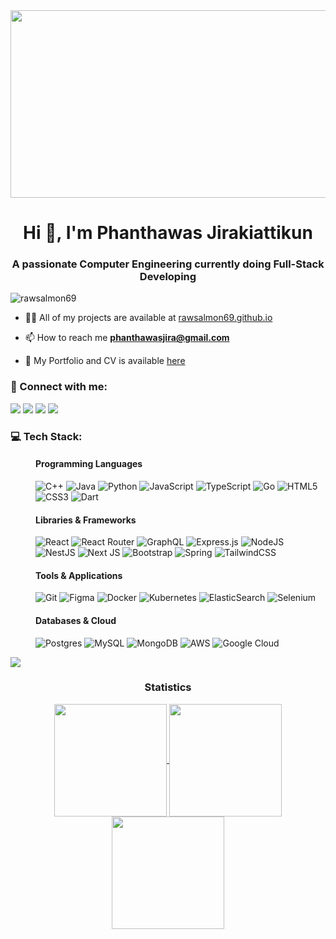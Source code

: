 <div align="center">
<img align="center" width="900" height="300" src=https://user-images.githubusercontent.com/74038190/216644507-4f06ea29-bf55-4356-aac0-d42751461a9d.gif></img>
</div>

<h1 align="center">Hi 👋, I'm Phanthawas Jirakiattikun</h1>
<h3 align="center">A passionate Computer Engineering currently doing Full-Stack Developing</h3>

 <p align="left"> <img src="https://komarev.com/ghpvc/?username=rawsalmon69&label=Profile%20views&color=0e75b6&style=flat" alt="rawsalmon69" /> </p>
<!---
- 🔭 I’m currently working on [Point of Sale on Cloud](https://github.com/RawSalmon69/PointOfSale_project) [on pause]
  -->
  
- 👨‍💻 All of my projects are available at [rawsalmon69.github.io](https://rawsalmon69.github.io)

- 📫 How to reach me **phanthawasjira@gmail.com**

- 📄 My Portfolio and CV is available [here]([https://drive.google.com/file/d/1GwD9OqPHcuuDf5BTPC8X0y_FRF5ENO5H/view?usp=sharing](https://drive.google.com/file/d/1-ainCCJVwOWWWQppxo_S8J593yc6J6NB/view?usp=sharing))

<h3 align="left">💬 Connect with me:</h3> 
<div> 
<a href="https://github.com/RawSalmon69" target="_blank"><img src="https://img.shields.io/badge/GitHub-100000?style=for-the-badge&logo=github&logoColor=white" target="_blank"></a>
<a href="https://instagram.com/punthawas_" target="_blank"><img src="https://img.shields.io/badge/Instagram-E4405F?style=for-the-badge&logo=instagram&logoColor=white" target="_blank"></a>
<a href = "mailto:phanthawasjira@gmail.com"><img src="https://img.shields.io/badge/-Gmail-%23333?style=for-the-badge&logo=gmail&logoColor=white" target="_blank"></a>
<a href="https://www.linkedin.com/in/Phanthawas Jirakiattikun" target="_blank"><img src="https://img.shields.io/badge/LinkedIn-0077B5?style=for-the-badge&logo=linkedin&logoColor=white" target="_blank"></a>
</div>

<dl>
<h3 align="left">💻 Tech Stack:</h3>
<dd><h4 align="left">Programming Languages</h4></dd>
<dd>
 
![C++](https://img.shields.io/badge/c++-%2300599C.svg?style=for-the-badge&logo=c%2B%2B&logoColor=white) 
![Java](https://img.shields.io/badge/java-%23ED8B00.svg?style=for-the-badge&logo=openjdk&logoColor=white)
![Python](https://img.shields.io/badge/python-3670A0?style=for-the-badge&logo=python&logoColor=ffdd54)
![JavaScript](https://img.shields.io/badge/javascript-%23323330.svg?style=for-the-badge&logo=javascript&logoColor=%23F7DF1E) 
![TypeScript](https://img.shields.io/badge/typescript-%23007ACC.svg?style=for-the-badge&logo=typescript&logoColor=white)
![Go](https://img.shields.io/badge/go-%2300ADD8.svg?style=for-the-badge&logo=go&logoColor=white)
![HTML5](https://img.shields.io/badge/html5-%23E34F26.svg?style=for-the-badge&logo=html5&logoColor=white)
![CSS3](https://img.shields.io/badge/css3-%231572B6.svg?style=for-the-badge&logo=css3&logoColor=white)
![Dart](https://img.shields.io/badge/dart-%230175C2.svg?style=for-the-badge&logo=dart&logoColor=white)
</dd>
<dd><h4 align="left">Libraries & Frameworks</h4></dd>
<dd>

![React](https://img.shields.io/badge/react-%2320232a.svg?style=for-the-badge&logo=react&logoColor=%2361DAFB)
![React Router](https://img.shields.io/badge/React_Router-CA4245?style=for-the-badge&logo=react-router&logoColor=white)
![GraphQL](https://img.shields.io/badge/-GraphQL-E10098?style=for-the-badge&logo=graphql&logoColor=white)
![Express.js](https://img.shields.io/badge/express.js-%23404d59.svg?style=for-the-badge&logo=express&logoColor=%2361DAFB)
![NodeJS](https://img.shields.io/badge/node.js-6DA55F?style=for-the-badge&logo=node.js&logoColor=white)
![NestJS](https://img.shields.io/badge/nestjs-%23E0234E.svg?style=for-the-badge&logo=nestjs&logoColor=white)
![Next JS](https://img.shields.io/badge/Next-black?style=for-the-badge&logo=next.js&logoColor=white)
![Bootstrap](https://img.shields.io/badge/bootstrap-%238511FA.svg?style=for-the-badge&logo=bootstrap&logoColor=white)
![Spring](https://img.shields.io/badge/spring-%236DB33F.svg?style=for-the-badge&logo=spring&logoColor=white)
![TailwindCSS](https://img.shields.io/badge/tailwindcss-%2338B2AC.svg?style=for-the-badge&logo=tailwind-css&logoColor=white)
</dd>
<dd><h4 align="left">Tools & Applications</h4></dd>
<dd>
 
![Git](	https://img.shields.io/badge/GitHub-100000?style=for-the-badge&logo=github&logoColor=white)
![Figma](https://img.shields.io/badge/figma-%23F24E1E.svg?style=for-the-badge&logo=figma&logoColor=white)
![Docker](https://img.shields.io/badge/docker-%230db7ed.svg?style=for-the-badge&logo=docker&logoColor=white)
![Kubernetes](https://img.shields.io/badge/kubernetes-%23326ce5.svg?style=for-the-badge&logo=kubernetes&logoColor=white)
![ElasticSearch](https://img.shields.io/badge/-ElasticSearch-005571?style=for-the-badge&logo=elasticsearch)
![Selenium](https://img.shields.io/badge/-selenium-%43B02A?style=for-the-badge&logo=selenium&logoColor=white)

</dd>

<dd><h4 align="left">Databases & Cloud</h4></dd>
<dd>
 
![Postgres](https://img.shields.io/badge/postgres-%23316192.svg?style=for-the-badge&logo=postgresql&logoColor=white)
![MySQL](https://img.shields.io/badge/mysql-%2300000f.svg?style=for-the-badge&logo=mysql&logoColor=white) 
![MongoDB](https://img.shields.io/badge/MongoDB-%234ea94b.svg?style=for-the-badge&logo=mongodb&logoColor=white) 
![AWS](https://img.shields.io/badge/AWS-%23FF9900.svg?style=for-the-badge&logo=amazon-aws&logoColor=white) 
![Google Cloud](https://img.shields.io/badge/GoogleCloud-%234285F4.svg?style=for-the-badge&logo=google-cloud&logoColor=white)   
</dd>
</dl>

<img src="https://user-images.githubusercontent.com/73097560/115834477-dbab4500-a447-11eb-908a-139a6edaec5c.gif"><h3 align="center">Statistics</h3>
<div align="center">
<a href="https://github.com/RawSalmon69">
<img align="center" src="http://github-profile-summary-cards.vercel.app/api/cards/stats?username=RawSalmon69&theme=2077" height="180em" />
<img align="center" src="http://github-profile-summary-cards.vercel.app/api/cards/most-commit-language?username=RawSalmon69&theme=2077" height="180em" />
<!---
 <img align="center" src="http://github-profile-summary-cards.vercel.app/api/cards/repos-per-language?username=RawSalmon69&theme=2077" height="180em" />
<img align="center" src="http://github-profile-summary-cards.vercel.app/api/cards/productive-time?username=RawSalmon69&theme=2077" height="180em" />
 -->
<img align="center" src="http://github-profile-summary-cards.vercel.app/api/cards/profile-details?username=RawSalmon69&theme=2077" height="180em" />
</div>


